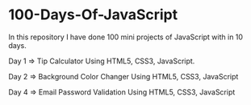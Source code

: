 # 100-Days-Of-JavaScript
In this repository I have done 100 mini projects of JavaScript with in 10 days. 

Day 1 => Tip Calculator Using HTML5, CSS3, JavaScript.

Day 2 => Background Color Changer Using HTML5, CSS3, JavaScript

Day 4 => Email Password Validation Using HTML5, CSS3, JavaScript
